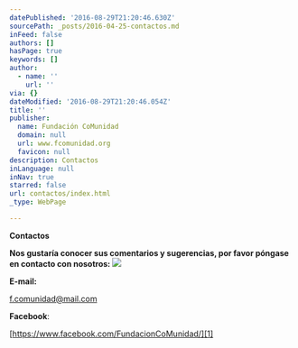 ```yaml
---
datePublished: '2016-08-29T21:20:46.630Z'
sourcePath: _posts/2016-04-25-contactos.md
inFeed: false
authors: []
hasPage: true
keywords: []
author:
  - name: ''
    url: ''
via: {}
dateModified: '2016-08-29T21:20:46.054Z'
title: ''
publisher:
  name: Fundación CoMunidad
  domain: null
  url: www.fcomunidad.org
  favicon: null
description: Contactos
inLanguage: null
inNav: true
starred: false
url: contactos/index.html
_type: WebPage

---
```

**Contactos**

**Nos gustaría conocer sus comentarios y sugerencias, por favor póngase en contacto con nosotros:**
![](https://the-grid-user-content.s3-us-west-2.amazonaws.com/a8358ec3-0c1e-46b9-bd00-b033361dd21c.jpg)

**E-mail:**

[f.comunidad@mail.com][0]

**Facebook**:

[https://www.facebook.com/FundacionCoMunidad/][1]

[0]: f.comunidad@mail.com
[1]: https://www.facebook.com/FundacionCoMunidad/